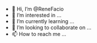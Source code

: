 - 👋 Hi, I’m @ReneFacio
- 👀 I’m interested in ...
- 🌱 I’m currently learning ...
- 💞️ I’m looking to collaborate on ...
- 📫 How to reach me ...

<!---
ReneFacio/ReneFacio is a ✨ special ✨ repository because its `README.md` (this file) appears on your GitHub profile.
You can click the Preview link to take a look at your changes.
--->
